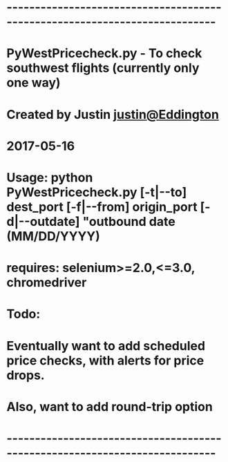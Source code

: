 # ---------------------------------------------------------------------------   
# PyWestPricecheck.py - To check southwest flights (currently only one way)             

# Created by Justin <justin@Eddington>                                          
# 2017-05-16                                                                    


# Usage: python PyWestPricecheck.py [-t|--to] dest_port [-f|--from] origin_port [-d|--outdate] "outbound date (MM/DD/YYYY)

# requires: selenium>=2.0,<=3.0, chromedriver
#
# Todo:                                                             
# Eventually want to add scheduled price checks, with alerts for price drops. 
# Also, want to add round-trip option                                          
# ---------------------------------------------------------------------------   
